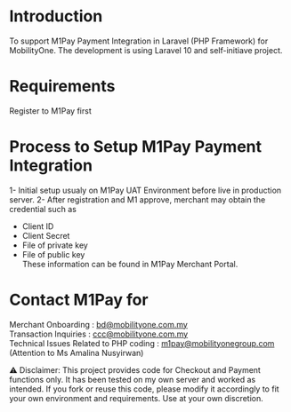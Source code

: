 # Introduction

To support M1Pay Payment Integration in Laravel (PHP Framework) for MobilityOne.
The development is using Laravel 10 and self-initiave project.

# Requirements
Register to M1Pay first  

# Process to Setup M1Pay Payment Integration
1- Initial setup usualy on M1Pay UAT Environment before live in production server.
2- After registration and M1 approve, merchant may obtain the credential such as  
   - Client ID  
   - Client Secret  
   - File of private key  
   - File of public key  
   These information can be found in M1Pay Merchant Portal.

# Contact M1Pay for
Merchant Onboarding : bd@mobilityone.com.my  
Transaction Inquiries : ccc@mobilityone.com.my  
Technical Issues Related to PHP coding : m1pay@mobilityonegroup.com (Attention to Ms Amalina Nusyirwan)


⚠️ Disclaimer: This project provides code for Checkout and Payment functions only. It has been tested on my own server and worked as intended. If you fork or reuse this code, please modify it accordingly to fit your own environment and requirements. Use at your own discretion.
